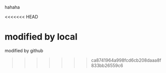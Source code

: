 hahaha

<<<<<<< HEAD

modified by local
=======
modified by github
>>>>>>> ca8741964a998fcd6cb208daaa8f833bb26559c6
